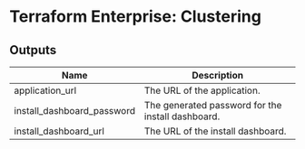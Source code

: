 # Terraform Enterprise: Clustering

## Outputs

| Name | Description |
|------|-------------|
| application\_url | The URL of the application. |
| install\_dashboard\_password | The generated password for the install dashboard. |
| install\_dashboard\_url | The URL of the install dashboard. |

